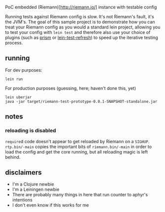PoC embedded (Riemann)[http://riemann.io/] instance with testable config

Running tests against Riemann config is slow.  It's not Riemann's fault, it's the JVM's.  The goal of this sample project is to demonstrate how you can treat your Riemann config as you would a standard lein project, allowing you to test your config with `lein test` and therefore also use your choice of plugins (such as [prism](https://github.com/aphyr/prism/) or [lein-test-refresh](@todo)) to speed up the iterative testing process.

## running

For dev purposes:

    lein run

For production purposes (guessing, here; haven't done this, yet)

    lein uberjar
    java -jar target/riemann-test-prototype-0.0.1-SNAPSHOT-standalone.jar

## notes

### reloading is disabled

`require`d code doesn't appear to get reloaded by Riemann on a `SIGHUP`. `rtp.bin/-main` copies the important bits of `riemann.bin/-main` in order to load the config and get the core running, but all reloading magic is left behind.

## disclaimers

* I'm a Clojure newbie
* I'm a Leiningen newbie
* There are probably many things in here that run counter to aphyr's intentions
* I don't even know if this works for me
